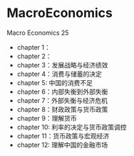 # MacroEconomics
Macro Economics 25
- chapter 1：
- chapter 2：
- chapter 3：发展战略与经济绩效
- chapter 4：消费与储蓄的决定
- chapter 5: 中国的消费不足
- chapter 6：内部失衡到外部失衡
- chapter 7：外部失衡与经济危机
- chapter 8：财政政策与货币政策
- chapter 9：理解货币
- chapter 10: 利率的决定与货币政策调控
- chapter 11：货币政策与宏观经济
- chapter 12: 理解中国的金融市场